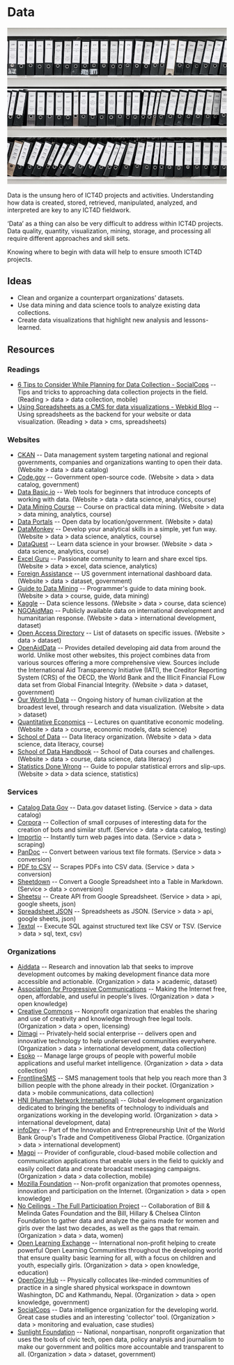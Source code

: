 # Data

![Data](../images/data.jpg)

Data is the unsung hero of ICT4D projects and activities. Understanding how data is created, stored, retrieved, manipulated, analyzed, and interpreted are key to any ICT4D fieldwork.

‘Data’ as a thing can also be very difficult to address within ICT4D projects. Data quality, quantity, visualization, mining, storage, and processing all require different approaches and skill sets.

Knowing where to begin with data will help to ensure smooth ICT4D projects.



## Ideas

- Clean and organize a counterpart organizations’ datasets.
- Use data mining and data science tools to analyze existing data collections.
- Create data visualizations that highlight new analysis and lessons-learned.



## Resources

### Readings

- [6 Tips to Consider While Planning for Data Collection - SocialCops](https://blog.socialcops.com/academy/resources/6-tips-planning-for-data-collection/) -- Tips and tricks to approaching data collection projects in the field. (Reading > data > data collection, mobile)
- [Using Spreadsheets as a CMS for data visualizations - Webkid Blog](http://blog.webkid.io/spreadsheets-for-datavisualization/) -- Using spreadsheets as the backend for your website or data visualization. (Reading > data > cms, spreadsheets)



### Websites

- [CKAN](http://ckan.org/) -- Data management system targeting national and regional governments, companies and organizations wanting to open their data. (Website > data > data catalog)
- [Code.gov](http://code.gov) -- Government open-source code. (Website > data > data catalog, government)
- [Data Basic.io](https://www.databasic.io/) -- Web tools for beginners that introduce concepts of working with data. (Website > data > data science, analytics, course)
- [Data Mining Course](https://weka.waikato.ac.nz/) -- Course on practical data mining. (Website > data > data mining, analytics, course)
- [Data Portals](http://dataportals.org/) -- Open data by location/government. (Website > data)
- [DataMonkey](http://datamonkey.pro/) -- Develop your analytical skills in a simple, yet fun way. (Website > data > data science, analytics, course)
- [DataQuest](https://dataquest.io/) -- Learn data science in your browser. (Website > data > data science, analytics, course)
- [Excel Guru](http://chandoo.org/) -- Passionate community to learn and share excel tips. (Website > data > excel, data science, analytics)
- [Foreign Assistance](http://foreignassistance.gov/) -- US government international dashboard data. (Website > data > dataset, government)
- [Guide to Data Mining](http://guidetodatamining.com/) -- Programmer's guide to data mining book. (Website > data > course, guide, data mining)
- [Kaggle](https://www.kaggle.com/) -- Data science lessons. (Website > data > course, data science)
- [NGOAidMap](http://ngoaidmap.org/) -- Publicly available data on international development and humanitarian response. (Website > data > international development, dataset)
- [Open Access Directory](http://oad.simmons.edu/oadwiki/data_repositories) -- List of datasets on specific issues. (Website > data > dataset)
- [OpenAidData](http://www.openaiddata.org/) -- Provides detailed developing aid data from around the world. Unlike most other websites, this project combines data from various sources offering a more comprehensive view. Sources include the International Aid Transparency Initiative (IATI), the Creditor Reporting System (CRS) of the OECD, the World Bank and the Illicit Financial FLow data set from Global Financial Integrity. (Website > data > dataset, government)
- [Our World In Data](https://ourworldindata.org/) -- Ongoing history of human civilization at the broadest level, through research and data visualization. (Website > data > dataset)
- [Quantitative Economics](http://quant-econ.net/index.html#) -- Lectures on quantitative economic modeling. (Website > data > course, economic models, data science)
- [School of Data](http://schoolofdata.org/) -- Data literacy organization. (Website > data > data science, data literacy, course)
- [School of Data Handbook](http://schoolofdata.org/handbook) -- School of Data courses and challenges. (Website > data > course, data science, data literacy)
- [Statistics Done Wrong](http://www.refsmmat.com/statistics/) -- Guide to popular statistical errors and slip-ups. (Website > data > data science, statistics)



### Services

- [Catalog Data Gov](http://catalog.data.gov/) -- Data.gov dataset listing. (Service > data > data catalog)
- [Corpora](https://github.com/dariusk/corpora) -- Collection of small corpuses of interesting data for the creation of bots and similar stuff. (Service > data > data catalog, testing)
- [Importio](http://import.io/) -- Instantly turn web pages into data. (Service > data > scraping)
- [PanDoc](http://pandoc.org/) -- Convert between various text file formats. (Service > data > conversion)
- [PDF to CSV](http://tabula.nerdpower.org/) -- Scrapes PDFs into CSV data. (Service > data > conversion)
- [Sheetdown](https://github.com/jlord/sheetdown) -- Convert a Google Spreadsheet into a Table in Markdown. (Service > data > conversion)
- [Sheetsu](https://sheetsu.com/) -- Create API from Google Spreadsheet. (Service > data > api, google sheets, json)
- [Spreadsheet JSON](https://spreadsheet.glitch.me/) -- Spreadsheets as JSON. (Service > data > api, google sheets, json)
- [Textql](https://github.com/dinedal/textql) -- Execute SQL against structured text like CSV or TSV. (Service > data > sql, text, csv)



### Organizations

- [Aiddata](http://aiddata.org) -- Research and innovation lab that seeks to improve development outcomes by making development finance data more accessible and actionable. (Organization > data > academic, dataset)
- [Association for Progressive Communications](http://www.apc.org/en) -- Making the Internet free, open, affordable, and useful in people's lives. (Organization > data > open knowledge)
- [Creative Commons](http://creativecommons.org) -- Nonprofit organization that enables the sharing and use of creativity and knowledge through free legal tools. (Organization > data > open, licensing)
- [Dimagi](http://dimagi.com) -- Privately-held social enterprise -- delivers open and innovative technology to help underserved communities everywhere. (Organization > data > international development, data collection)
- [Esoko](http://esoko.com) -- Manage large groups of people with powerful mobile applications and useful market intelligence. (Organization > data > data collection)
- [FrontlineSMS](https://frontlinesms.com/) -- SMS management tools that help you reach more than 3 billion people with the phone already in their pocket. (Organization > data > mobile communications, data collection)
- [HNI (Human Network International)](http://hni.org) -- Global development organization dedicated to bringing the benefits of technology to individuals and organizations working in the developing world. (Organization > data > international development, data)
- [infoDev](http://www.infodev.org/) -- Part of the Innovation and Entrepreneurship Unit of the World Bank Group's Trade and Competitiveness Global Practice. (Organization > data > international development)
- [Magpi](http://magpi.com) -- Provider of conﬁgurable, cloud-based mobile collection and communication applications that enable users in the ﬁeld to quickly and easily collect data and create broadcast messaging campaigns. (Organization > data > data collection, mobile)
- [Mozilla Foundation](http://mozilla.org/en-US/foundation/) -- Non-profit organization that promotes openness, innovation and participation on the Internet. (Organization > data > open knowledge)
- [No Ceilings - The Full Participation Project](http://noceilings.org/) -- Collaboration of Bill & Melinda Gates Foundation and the Bill, Hillary & Chelsea Clinton Foundation to gather data and analyze the gains made for women and girls over the last two decades, as well as the gaps that remain. (Organization > data > data, women)
- [Open Learning Exchange](http://ole.org) -- International non-profit helping to create powerful Open Learning Communities throughout the developing world that ensure quality basic learning for all, with a focus on children and youth, especially girls. (Organization > data > open knowledge, education)
- [OpenGov Hub](http://opengovhub.org) -- Physically collocates like-minded communities of practice in a single shared physical workspace in downtown Washington, DC and Kathmandu, Nepal. (Organization > data > open knowledge, government)
- [SocialCops](https://socialcops.com) -- Data intelligence organization for the developing world. Great case studies and an interesting 'collector' tool. (Organization > data > monitoring and evaluation, case studies)
- [Sunlight Foundation](http://sunlightfoundation.com) -- National, nonpartisan, nonprofit organization that uses the tools of civic tech, open data, policy analysis and journalism to make our government and politics more accountable and transparent to all. (Organization > data > dataset, government)


